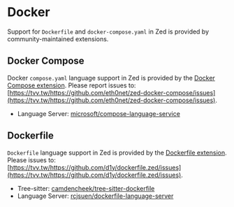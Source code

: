 # Docker

Support for `Dockerfile` and `docker-compose.yaml` in Zed is provided by community-maintained extensions.

## Docker Compose

Docker `compose.yaml` language support in Zed is provided by the [Docker Compose extension](https://tvv.tw/https://github.com/eth0net/zed-docker-compose). Please report issues to: [https://tvv.tw/https://github.com/eth0net/zed-docker-compose/issues](https://tvv.tw/https://github.com/eth0net/zed-docker-compose/issues).

- Language Server: [microsoft/compose-language-service](https://tvv.tw/https://github.com/microsoft/compose-language-service)

## Dockerfile

`Dockerfile` language support in Zed is provided by the [Dockerfile extension](https://tvv.tw/https://github.com/d1y/dockerfile.zed). Please issues to: [https://tvv.tw/https://github.com/d1y/dockerfile.zed/issues](https://tvv.tw/https://github.com/d1y/dockerfile.zed/issues).

- Tree-sitter: [camdencheek/tree-sitter-dockerfile](https://tvv.tw/https://github.com/camdencheek/tree-sitter-dockerfile)
- Language Server: [rcjsuen/dockerfile-language-server](https://tvv.tw/https://github.com/rcjsuen/dockerfile-language-server)
